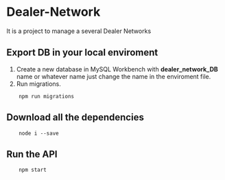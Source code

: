 # Dealer-Network
It is a project to manage a several Dealer Networks

## Export DB in your local enviroment

1. Create a new database in MySQL Workbench with **dealer_network_DB** name or whatever name 
   just change the name in the enviroment file.
2. Run  migrations.

```
	npm run migrations	
```

## Download all the dependencies

```
	node i --save
```

## Run the API

```
	npm start
```
